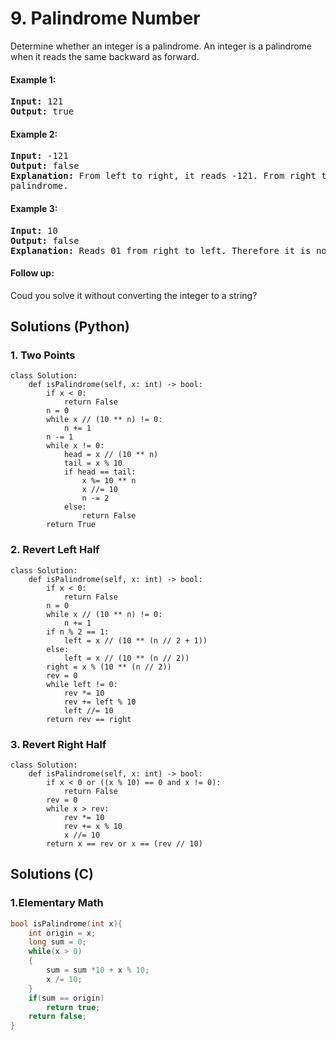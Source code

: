 # 9. Palindrome Number
Determine whether an integer is a palindrome. An integer is a palindrome when it reads the same backward as forward.

#### Example 1:
<pre>
<strong>Input:</strong> 121
<strong>Output:</strong> true
</pre>

#### Example 2:
<pre>
<strong>Input:</strong> -121
<strong>Output:</strong> false
<strong>Explanation:</strong> From left to right, it reads -121. From right to left, it becomes 121-. Therefore it is not a
palindrome.
</pre>

#### Example 3:
<pre>
<strong>Input:</strong> 10
<strong>Output:</strong> false
<strong>Explanation:</strong> Reads 01 from right to left. Therefore it is not a palindrome.
</pre>

#### Follow up:
Coud you solve it without converting the integer to a string?

## Solutions (Python)

### 1. Two Points
```Python3
class Solution:
    def isPalindrome(self, x: int) -> bool:
        if x < 0:
            return False
        n = 0
        while x // (10 ** n) != 0:
            n += 1
        n -= 1
        while x != 0:
            head = x // (10 ** n)
            tail = x % 10
            if head == tail:
                x %= 10 ** n
                x //= 10
                n -= 2
            else:
                return False
        return True
```

### 2. Revert Left Half
```Python3
class Solution:
    def isPalindrome(self, x: int) -> bool:
        if x < 0:
            return False
        n = 0
        while x // (10 ** n) != 0:
            n += 1
        if n % 2 == 1:
            left = x // (10 ** (n // 2 + 1))
        else:
            left = x // (10 ** (n // 2))
        right = x % (10 ** (n // 2))
        rev = 0
        while left != 0:
            rev *= 10
            rev += left % 10
            left //= 10
        return rev == right
```

### 3. Revert Right Half
```Python3
class Solution:
    def isPalindrome(self, x: int) -> bool:
        if x < 0 or ((x % 10) == 0 and x != 0):
            return False
        rev = 0
        while x > rev:
            rev *= 10
            rev += x % 10
            x //= 10
        return x == rev or x == (rev // 10)
```

## Solutions (C)
### 1.Elementary Math
```C
bool isPalindrome(int x){
    int origin = x;
    long sum = 0; 
    while(x > 0)
    {
        sum = sum *10 + x % 10;
        x /= 10;
    }  
    if(sum == origin)
        return true;
    return false;
}
```
